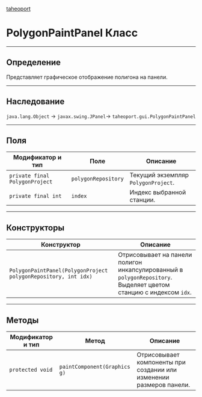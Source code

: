
[taheoport](https://github.com/AndrewNizovkin/Taheoport/blob/main/README.md)

# PolygonPaintPanel Класс

---

## Определение

Представляет графическое отображение полигона на панели.

---

## Наследование

`java.lang.Object` -> `javax.swing.JPanel`-> `taheoport.gui.PolygonPaintPanel`

---

## Поля

Модификатор и тип | Поле | Описание
--- | ---|---
`private final PolygonProject` | `polygonRepository` | Текущий экземпляр `PolygonProject`.
`private final int` | `index` | Индекс выбранной станции.

---

## Конструкторы

Конструктор | Описание
--- | ---
`PolygonPaintPanel(PolygonProject polygonRepository, int idx)` | Отрисовывает на панели полигон инкапсулированный в `polygonRepository`. Выделяет цветом станцию с индексом `idx`.

---

## Методы

Модификатор и тип | Метод | Описание
--- | --- | ---
`protected void` | `paintComponent(Graphics g)` | Отрисовывает компоненты при создании или изменении размеров панели.
